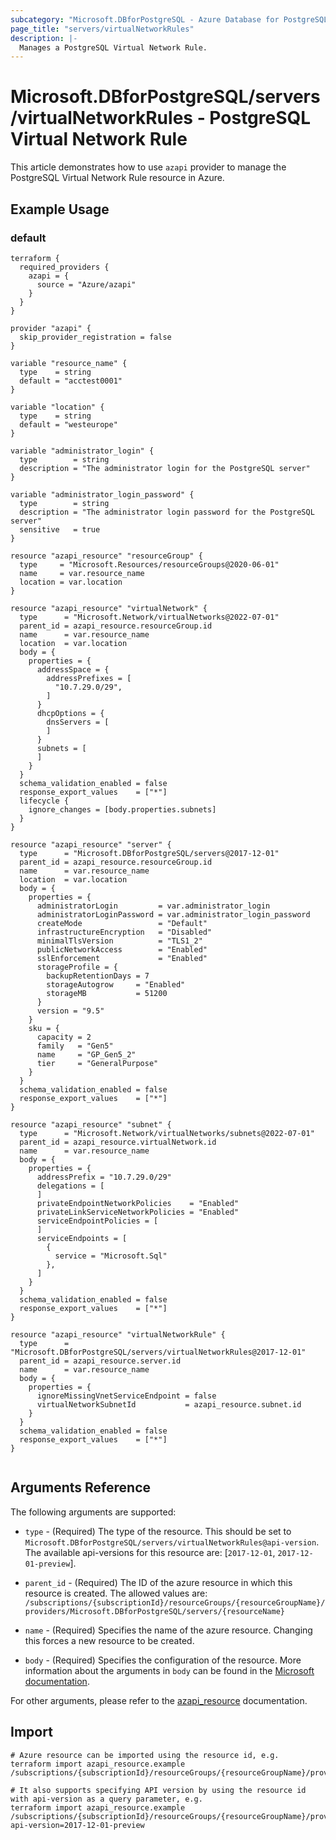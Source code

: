 ```yaml
---
subcategory: "Microsoft.DBforPostgreSQL - Azure Database for PostgreSQL"
page_title: "servers/virtualNetworkRules"
description: |-
  Manages a PostgreSQL Virtual Network Rule.
---
```


# Microsoft.DBforPostgreSQL/servers/virtualNetworkRules - PostgreSQL Virtual Network Rule

This article demonstrates how to use `azapi` provider to manage the PostgreSQL Virtual Network Rule resource in Azure.



## Example Usage

### default

```hcl
terraform {
  required_providers {
    azapi = {
      source = "Azure/azapi"
    }
  }
}

provider "azapi" {
  skip_provider_registration = false
}

variable "resource_name" {
  type    = string
  default = "acctest0001"
}

variable "location" {
  type    = string
  default = "westeurope"
}

variable "administrator_login" {
  type        = string
  description = "The administrator login for the PostgreSQL server"
}

variable "administrator_login_password" {
  type        = string
  description = "The administrator login password for the PostgreSQL server"
  sensitive   = true
}

resource "azapi_resource" "resourceGroup" {
  type     = "Microsoft.Resources/resourceGroups@2020-06-01"
  name     = var.resource_name
  location = var.location
}

resource "azapi_resource" "virtualNetwork" {
  type      = "Microsoft.Network/virtualNetworks@2022-07-01"
  parent_id = azapi_resource.resourceGroup.id
  name      = var.resource_name
  location  = var.location
  body = {
    properties = {
      addressSpace = {
        addressPrefixes = [
          "10.7.29.0/29",
        ]
      }
      dhcpOptions = {
        dnsServers = [
        ]
      }
      subnets = [
      ]
    }
  }
  schema_validation_enabled = false
  response_export_values    = ["*"]
  lifecycle {
    ignore_changes = [body.properties.subnets]
  }
}

resource "azapi_resource" "server" {
  type      = "Microsoft.DBforPostgreSQL/servers@2017-12-01"
  parent_id = azapi_resource.resourceGroup.id
  name      = var.resource_name
  location  = var.location
  body = {
    properties = {
      administratorLogin         = var.administrator_login
      administratorLoginPassword = var.administrator_login_password
      createMode                 = "Default"
      infrastructureEncryption   = "Disabled"
      minimalTlsVersion          = "TLS1_2"
      publicNetworkAccess        = "Enabled"
      sslEnforcement             = "Enabled"
      storageProfile = {
        backupRetentionDays = 7
        storageAutogrow     = "Enabled"
        storageMB           = 51200
      }
      version = "9.5"
    }
    sku = {
      capacity = 2
      family   = "Gen5"
      name     = "GP_Gen5_2"
      tier     = "GeneralPurpose"
    }
  }
  schema_validation_enabled = false
  response_export_values    = ["*"]
}

resource "azapi_resource" "subnet" {
  type      = "Microsoft.Network/virtualNetworks/subnets@2022-07-01"
  parent_id = azapi_resource.virtualNetwork.id
  name      = var.resource_name
  body = {
    properties = {
      addressPrefix = "10.7.29.0/29"
      delegations = [
      ]
      privateEndpointNetworkPolicies    = "Enabled"
      privateLinkServiceNetworkPolicies = "Enabled"
      serviceEndpointPolicies = [
      ]
      serviceEndpoints = [
        {
          service = "Microsoft.Sql"
        },
      ]
    }
  }
  schema_validation_enabled = false
  response_export_values    = ["*"]
}

resource "azapi_resource" "virtualNetworkRule" {
  type      = "Microsoft.DBforPostgreSQL/servers/virtualNetworkRules@2017-12-01"
  parent_id = azapi_resource.server.id
  name      = var.resource_name
  body = {
    properties = {
      ignoreMissingVnetServiceEndpoint = false
      virtualNetworkSubnetId           = azapi_resource.subnet.id
    }
  }
  schema_validation_enabled = false
  response_export_values    = ["*"]
}


```



## Arguments Reference

The following arguments are supported:

* `type` - (Required) The type of the resource. This should be set to `Microsoft.DBforPostgreSQL/servers/virtualNetworkRules@api-version`. The available api-versions for this resource are: [`2017-12-01`, `2017-12-01-preview`].

* `parent_id` - (Required) The ID of the azure resource in which this resource is created. The allowed values are:  
  `/subscriptions/{subscriptionId}/resourceGroups/{resourceGroupName}/providers/Microsoft.DBforPostgreSQL/servers/{resourceName}`

* `name` - (Required) Specifies the name of the azure resource. Changing this forces a new resource to be created.

* `body` - (Required) Specifies the configuration of the resource. More information about the arguments in `body` can be found in the [Microsoft documentation](https://learn.microsoft.com/en-us/azure/templates/Microsoft.DBforPostgreSQL/servers/virtualNetworkRules?pivots=deployment-language-terraform).

For other arguments, please refer to the [azapi_resource](https://registry.terraform.io/providers/Azure/azapi/latest/docs/resources/resource) documentation.

## Import

 ```shell
 # Azure resource can be imported using the resource id, e.g.
 terraform import azapi_resource.example /subscriptions/{subscriptionId}/resourceGroups/{resourceGroupName}/providers/Microsoft.DBforPostgreSQL/servers/{resourceName}/virtualNetworkRules/{resourceName}
 
 # It also supports specifying API version by using the resource id with api-version as a query parameter, e.g.
 terraform import azapi_resource.example /subscriptions/{subscriptionId}/resourceGroups/{resourceGroupName}/providers/Microsoft.DBforPostgreSQL/servers/{resourceName}/virtualNetworkRules/{resourceName}?api-version=2017-12-01-preview
 ```
